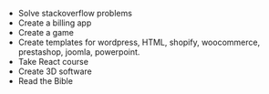 - Solve stackoverflow problems
- Create a billing app
- Create a game
- Create templates for wordpress, HTML, shopify, woocommerce, prestashop, joomla, powerpoint.
- Take React course
- Create 3D software
- Read the Bible